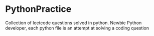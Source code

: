 # PythonPractice
Collection of leetcode questions solved in python.
Newbie Python developer, each python file is an attempt at solving a coding question
